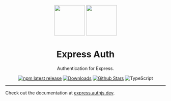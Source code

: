 <p align="center">
  <a href="https://expressjs.com" target="_blank"><img height="96px" src="https://authjs.dev/img/etc/express.svg" /></a>
  <a href="https://express.authjs.dev" target="_blank"><img height="96px" src="https://authjs.dev/img/logo-sm.png" /></a>
  <h1 align="center">Express Auth</h1>
</p>
<p align="center">
  Authentication for Express.
</p>
<p align="center">
  <a href="https://www.npmjs.com/package/@oneum-io/express"><img src="https://img.shields.io/npm/v/@oneum-io/express?style=flat-square&label=latest&color=purple" alt="npm latest release" /></a>
  <a href="https://www.npmtrends.com/@oneum-io/express"><img src="https://img.shields.io/npm/dm/@oneum-io/express?style=flat-square&color=cyan" alt="Downloads" /></a>
  <a href="https://github.com/nextauthjs/next-auth/stargazers"><img src="https://img.shields.io/github/stars/nextauthjs/next-auth?style=flat-square&color=orange" alt="Github Stars" /></a>
  <img src="https://shields.io/badge/TypeScript-3178C6?logo=TypeScript&logoColor=fff&style=flat-square" alt="TypeScript" />
</p>

---

Check out the documentation at [express.authjs.dev](https://express.authjs.dev).
